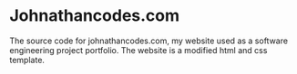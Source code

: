 # Johnathancodes.com 
The source code for johnathancodes.com, my website used as a software engineering project portfolio.
The website is a modified html and css template.
